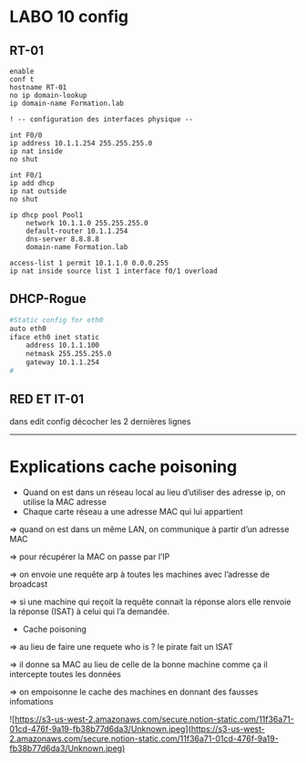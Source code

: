 # LABO 10 config

## RT-01

```
enable 
conf t
hostname RT-01
no ip domain-lookup
ip domain-name Formation.lab

! -- configuration des interfaces physique --

int F0/0
ip address 10.1.1.254 255.255.255.0
ip nat inside
no shut

int F0/1
ip add dhcp 
ip nat outside 
no shut 

ip dhcp pool Pool1
    network 10.1.1.0 255.255.255.0
    default-router 10.1.1.254
    dns-server 8.8.8.8
    domain-name Formation.lab

access-list 1 permit 10.1.1.0 0.0.0.255
ip nat inside source list 1 interface f0/1 overload
```

## DHCP-Rogue

```bash
#Static config for eth0
auto eth0
iface eth0 inet static
	address 10.1.1.100
	netmask 255.255.255.0
	gateway 10.1.1.254
#
```

## RED ET IT-01

dans edit config décocher les 2 dernières lignes

---

# Explications cache poisoning

- Quand on est dans un réseau local au lieu d’utiliser des adresse ip, on utilise la MAC adresse
- Chaque carte réseau a une adresse MAC qui lui appartient

=> quand on est dans un même LAN, on communique à partir d’un adresse MAC

=> pour récupérer la MAC on passe par l’IP

=> on envoie une requête arp à toutes les machines avec l’adresse de broadcast

=> si une machine qui reçoit la requête connait la réponse alors elle renvoie la réponse (ISAT) à celui qui l’a demandée.

- Cache poisoning

⇒ au lieu de faire une requete who is ? le pirate fait un ISAT 

⇒ il donne sa MAC au lieu de celle de la bonne machine comme ça il intercepte toutes les données

⇒ on empoisonne le cache des machines en donnant des fausses infomations

![https://s3-us-west-2.amazonaws.com/secure.notion-static.com/11f36a71-01cd-476f-9a19-fb38b77d6da3/Unknown.jpeg](https://s3-us-west-2.amazonaws.com/secure.notion-static.com/11f36a71-01cd-476f-9a19-fb38b77d6da3/Unknown.jpeg)
